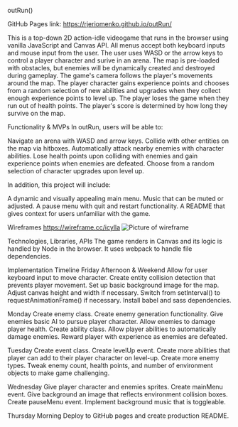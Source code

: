 outRun()

GitHub Pages link:
https://rjeriomenko.github.io/outRun/

This is a top-down 2D action-idle videogame that runs in the browser using vanilla JavaScript and Canvas API. All menus accept both keyboard inputs and mouse input from the user. The user uses WASD or the arrow keys to control a player character and surive in an arena. The map is pre-loaded with obstacles, but enemies will be dynamically created and destroyed during gameplay. The game's camera follows the player's movements around the map. The player character gains experience points and chooses from a random selection of new abilities and upgrades when they collect enough experience points to level up. The player loses the game when they run out of health points. The player's score is determined by how long they survive on the map.


Functionality & MVPs
In outRun, users will be able to:

Navigate an arena with WASD and arrow keys.
Collide with other entities on the map via hitboxes.
Automatically attack nearby enemies with character abilities.
Lose health points upon colliding with enemies and gain experience points when enemies are defeated.
Choose from a random selection of character upgrades upon level up.


In addition, this project will include:

A dynamic and visually appealing main menu.
Music that can be muted or adjusted.
A pause menu with quit and restart functionality.
A README that gives context for users unfamiliar with the game.


Wireframes
https://wireframe.cc/icylla
![Picture of wireframe](relative%20./wireframe.png?raw=true "Wireframe")


Technologies, Libraries, APIs
The game renders in Canvas and its logic is handled by Node in the browser. It uses webpack to handle file dependencies.

Implementation Timeline
Friday Afternoon & Weekend
Allow for user keyboard input to move character. Create entity collision detection that prevents player movement. Set up basic background image for the map. Adjust canvas height and width if necessary. Switch from setInterval() to requestAnimationFrame() if necessary. Install babel and sass dependencies.

Monday
Create enemy class. Create enemy generation functionality. Give enemies basic AI to pursue player character. Allow enemies to damage player health. Create ability class. Allow player abilities to automatically damage enemies. Reward player with experience as enemies are defeated.

Tuesday
Create event class. Create levelUp event. Create more abilities that player can add to their player character on level-up. Create more enemy types. Tweak enemy count, health points, and number of environment objects to make game challenging.

Wednesday
Give player character and enemies sprites. Create mainMenu event. Give background an image that reflects environment collision boxes. Create pauseMenu event. Implement background music that is toggleable.

Thursday Morning
Deploy to GitHub pages and create production README.